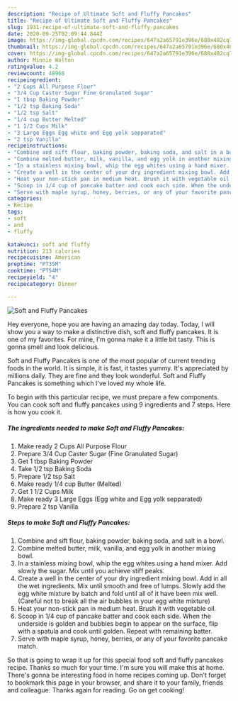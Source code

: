 ```yaml
---
description: "Recipe of Ultimate Soft and Fluffy Pancakes"
title: "Recipe of Ultimate Soft and Fluffy Pancakes"
slug: 1931-recipe-of-ultimate-soft-and-fluffy-pancakes
date: 2020-09-25T02:09:44.844Z
image: https://img-global.cpcdn.com/recipes/647a2a65791e396e/680x482cq70/soft-and-fluffy-pancakes-recipe-main-photo.jpg
thumbnail: https://img-global.cpcdn.com/recipes/647a2a65791e396e/680x482cq70/soft-and-fluffy-pancakes-recipe-main-photo.jpg
cover: https://img-global.cpcdn.com/recipes/647a2a65791e396e/680x482cq70/soft-and-fluffy-pancakes-recipe-main-photo.jpg
author: Minnie Walton
ratingvalue: 4.2
reviewcount: 48968
recipeingredient:
- "2 Cups All Purpose Flour"
- "3/4 Cup Caster Sugar Fine Granulated Sugar"
- "1 tbsp Baking Powder"
- "1/2 tsp Baking Soda"
- "1/2 tsp Salt"
- "1/4 cup Butter Melted"
- "1 1/2 Cups Milk"
- "3 Large Eggs Egg white and Egg yolk sepparated"
- "2 tsp Vanilla"
recipeinstructions:
- "Combine and sift flour, baking powder, baking soda, and salt in a bowl."
- "Combine melted butter, milk, vanilla, and egg yolk in another mixing bowl."
- "In a stainless mixing bowl, whip the egg whites using a hand mixer. Add slowly the sugar. Mix until you achieve stiff peaks."
- "Create a well in the center of your dry ingredient mixing bowl. Add in all the wet ingredients. Mix until smooth and free of lumps. Slowly add the egg white mixture by batch and fold until all of it have been mix well. (Careful not to break all the air bubbles in your egg white mixture)"
- "Heat your non-stick pan in medium heat. Brush it with vegetable oil."
- "Scoop in 1/4 cup of pancake batter and cook each side. When the underside is golden and bubbles begin to appear on the surface, flip with a spatula and cook until golden. Repeat with remaining batter."
- "Serve with maple syrup, honey, berries, or any of your favorite pancake match."
categories:
- Recipe
tags:
- soft
- and
- fluffy

katakunci: soft and fluffy 
nutrition: 213 calories
recipecuisine: American
preptime: "PT35M"
cooktime: "PT54M"
recipeyield: "4"
recipecategory: Dinner

---
```



![Soft and Fluffy Pancakes](https://img-global.cpcdn.com/recipes/647a2a65791e396e/680x482cq70/soft-and-fluffy-pancakes-recipe-main-photo.jpg)

Hey everyone, hope you are having an amazing day today. Today, I will show you a way to make a distinctive dish, soft and fluffy pancakes. It is one of my favorites. For mine, I'm gonna make it a little bit tasty. This is gonna smell and look delicious.



Soft and Fluffy Pancakes is one of the most popular of current trending foods in the world. It is simple, it is fast, it tastes yummy. It's appreciated by millions daily. They are fine and they look wonderful. Soft and Fluffy Pancakes is something which I've loved my whole life.


To begin with this particular recipe, we must prepare a few components. You can cook soft and fluffy pancakes using 9 ingredients and 7 steps. Here is how you cook it.

<!--inarticleads1-->

##### The ingredients needed to make Soft and Fluffy Pancakes:

1. Make ready 2 Cups All Purpose Flour
1. Prepare 3/4 Cup Caster Sugar (Fine Granulated Sugar)
1. Get 1 tbsp Baking Powder
1. Take 1/2 tsp Baking Soda
1. Prepare 1/2 tsp Salt
1. Make ready 1/4 cup Butter (Melted)
1. Get 1 1/2 Cups Milk
1. Make ready 3 Large Eggs (Egg white and Egg yolk sepparated)
1. Prepare 2 tsp Vanilla




<!--inarticleads2-->

##### Steps to make Soft and Fluffy Pancakes:

1. Combine and sift flour, baking powder, baking soda, and salt in a bowl.
1. Combine melted butter, milk, vanilla, and egg yolk in another mixing bowl.
1. In a stainless mixing bowl, whip the egg whites using a hand mixer. Add slowly the sugar. Mix until you achieve stiff peaks.
1. Create a well in the center of your dry ingredient mixing bowl. Add in all the wet ingredients. Mix until smooth and free of lumps. Slowly add the egg white mixture by batch and fold until all of it have been mix well. (Careful not to break all the air bubbles in your egg white mixture)
1. Heat your non-stick pan in medium heat. Brush it with vegetable oil.
1. Scoop in 1/4 cup of pancake batter and cook each side. When the underside is golden and bubbles begin to appear on the surface, flip with a spatula and cook until golden. Repeat with remaining batter.
1. Serve with maple syrup, honey, berries, or any of your favorite pancake match.




So that is going to wrap it up for this special food soft and fluffy pancakes recipe. Thanks so much for your time. I'm sure you will make this at home. There's gonna be interesting food in home recipes coming up. Don't forget to bookmark this page in your browser, and share it to your family, friends and colleague. Thanks again for reading. Go on get cooking!
